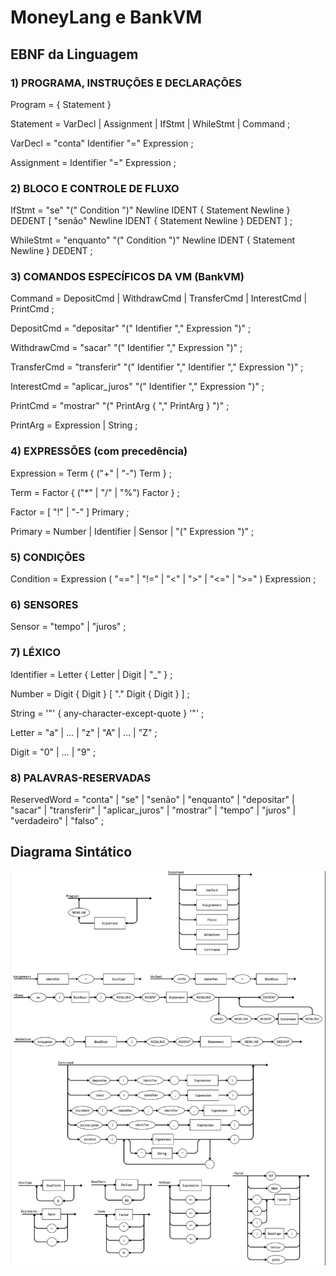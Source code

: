 # MoneyLang e BankVM

## EBNF da Linguagem

### 1) PROGRAMA, INSTRUÇÕES E DECLARAÇÕES

Program        = { Statement }

Statement     = VarDecl
              | Assignment
              | IfStmt
              | WhileStmt
              | Command ;
              
VarDecl       = "conta" Identifier "=" Expression ;

Assignment    = Identifier "=" Expression ;

### 2) BLOCO E CONTROLE DE FLUXO

IfStmt        = "se" "(" Condition ")" Newline
                IDENT { Statement Newline } DEDENT
                [ "senão" Newline
                  IDENT { Statement Newline } DEDENT ] ;

WhileStmt     = "enquanto" "(" Condition ")" Newline
                IDENT { Statement Newline } DEDENT ;
                
### 3) COMANDOS ESPECÍFICOS DA VM (BankVM)

Command       = DepositCmd
              | WithdrawCmd
              | TransferCmd
              | InterestCmd
              | PrintCmd ;

DepositCmd    = "depositar"  "(" Identifier "," Expression ")" ;

WithdrawCmd   = "sacar"      "(" Identifier "," Expression ")" ;

TransferCmd   = "transferir" "(" Identifier "," Identifier "," Expression ")" ;

InterestCmd   = "aplicar_juros" "(" Identifier "," Expression ")" ;

PrintCmd      = "mostrar" "(" PrintArg { "," PrintArg } ")" ;

PrintArg      = Expression | String ;

### 4) EXPRESSÕES (com precedência)

Expression    = Term { ("+" | "-") Term } ;

Term          = Factor { ("*" | "/" | "%") Factor } ;

Factor        = [ "!" | "-" ] Primary ;

Primary       = Number
              | Identifier
              | Sensor
              | "(" Expression ")" ;


### 5) CONDIÇÕES

Condition     = Expression ( "==" | "!=" | "<" | ">" | "<=" | ">=" ) Expression ;

### 6) SENSORES

Sensor        = "tempo" | "juros" ;

### 7) LÉXICO

Identifier    = Letter { Letter | Digit | "_" } ;

Number        = Digit { Digit } [ "." Digit { Digit } ] ;

String        = '"' { any-character-except-quote } '"' ;

Letter        = "a" | … | "z" | "A" | … | "Z" ;

Digit         = "0" | … | "9" ;

### 8) PALAVRAS-RESERVADAS

ReservedWord   = "conta" | "se" | "senão" | "enquanto"
               | "depositar" | "sacar" | "transferir" | "aplicar_juros"
               | "mostrar" | "tempo" | "juros"
               | "verdadeiro" | "falso" ;

               
## Diagrama Sintático

![Diagrama Sintático](diagrama_sintatico.jpg)